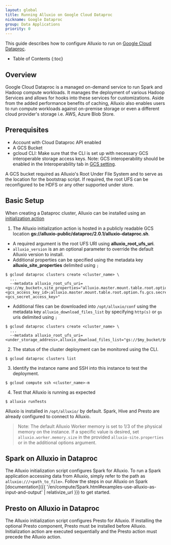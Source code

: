 ```yaml
---
layout: global
title: Running Alluxio on Google Cloud Dataproc
nickname: Google Dataproc
group: Data Applications
priority: 0
---
```


This guide describes how to configure Alluxio to run on [Google Cloud Dataproc](https://cloud.google.com/dataproc).

* Table of Contents
{:toc}

## Overview

Google Cloud Dataproc is a managed on-demand service to run Spark and Hadoop compute workloads.
It manages the deployment of various Hadoop Services and allows for hooks into these services for
customizations.
Aside from the added performance benefits of caching, Alluxio also enables users to run compute 
workloads against on-premise storage or even a different cloud provider's storage i.e. AWS, Azure
Blob Store.

## Prerequisites

* Account with Cloud Dataproc API enabled
* A GCS Bucket
* gcloud CLI: Make sure that the CLI is set up with necessary GCS interoperable storage access keys.
Note: GCS interoperability should be enabled in the Interoperability tab in
[GCS setting](https://console.cloud.google.com/storage/settings).

A GCS bucket required as Alluxio's Root Under File System and to serve as the location for the
bootstrap script.
If required, the root UFS can be reconfigured to be HDFS or any other supported under store.

## Basic Setup

When creating a Dataproc cluster, Alluxio can be installed using an
[initialization action](https://cloud.google.com/dataproc/docs/concepts/configuring-clusters/init-actions)

1. The Alluxio initialization action is hosted in a publicly readable
GCS location **gs://alluxio-public/dataproc/2.0.1/alluxio-dataproc.sh**.
* A required argument is the root UFS URI using **alluxio_root_ufs_uri**.
* `alluxio_version` is an an optional parameter to override the default Alluxio version to install.
* Additional properties can be specified using the metadata key **alluxio_site_properties** delimited
using `;`
```console
$ gcloud dataproc clusters create <cluster_name> \
  ...
  --metadata alluxio_root_ufs_uri=<gs://my_bucket>,site_properties="alluxio.master.mount.table.root.option.fs.gcs.accessKeyId=<gcs_access_key_id>;alluxio.master.mount.table.root.option.fs.gcs.secretAccessKey=<gcs_secret_access_key>"
```
* Additional files can be downloaded into `/opt/alluxio/conf` using the metadata key `alluxio_download_files_list` by specifying `http(s)` or `gs` uris delimited using `;`
```console
$ gcloud dataproc clusters create <cluster_name> \
  ...
  --metadata alluxio_root_ufs_uri=<under_storage_address>,alluxio_download_files_list="gs://$my_bucket/$my_file;https://$server/$file"
```
2. The status of the cluster deployment can be monitored using the CLI.
```console
$ gcloud dataproc clusters list
```
3. Identify the instance name and SSH into this instance to test the deployment.
```console
$ gcloud compute ssh <cluster_name>-m 
```
4. Test that Alluxio is running as expected
```console
$ alluxio runTests
```

Alluxio is installed in `/opt/alluxio/` by default.
Spark, Hive and Presto are already configured to connect to Alluxio.

> Note: The default Alluxio Worker memory is set to 1/3 of the physical memory on the instance.
If a specific value is desired, set `alluxio.worker.memory.size` in the provided
`alluxio-site.properties` or in the additional options argument.

## Spark on Alluxio in Dataproc

The Alluxio initialization script configures Spark for Alluxio.
To run a Spark application accessing data from Alluxio, simply refer to the path as
`alluxio:///<path_to_file>`.
Follow the steps in our Alluxio on Spark
[documentation]({{ '/en/compute/Spark.html#examples-use-alluxio-as-input-and-output' | relativize_url }})
to get started.

## Presto on Alluxio in Dataproc

The Alluxio initialization script configures Presto for Alluxio.
If installing the optional Presto component, Presto must be installed before Alluxio.
Initialization action are executed sequentially and the Presto action must precede the Alluxio action.
